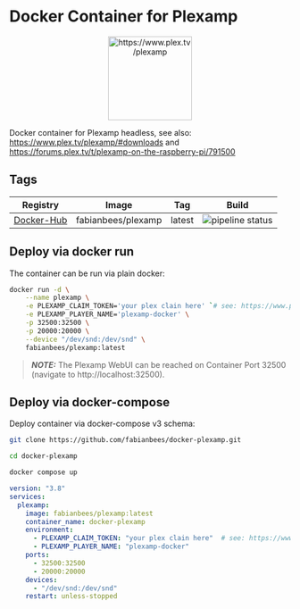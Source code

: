 # Docker Container for Plexamp

<p align="center">
  <a href="https://www.plex.tv/plexamp">
    <img src="https://www.plex.tv/wp-content/uploads/2022/09/plexamp-app-icon.png" alt="https://www.plex.tv/plexamp" width="150px" />
  </a>
</p>

Docker container for Plexamp headless, see also: https://www.plex.tv/plexamp/#downloads and https://forums.plex.tv/t/plexamp-on-the-raspberry-pi/791500


## Tags

| Registry | Image | Tag | Build |
|:------------------:|:------------------:|:--------------:|:-----------------:|
| [Docker-Hub](https://hub.docker.com/r/fabianbees/plexamp/tags) | fabianbees/plexamp | latest | ![pipeline status](https://gitlab.fabianbees.de/fabianbees/docker-plexamp/badges/master/pipeline.svg) |





## Deploy via docker run

The container can be run via plain docker:

```bash
docker run -d \
    --name plexamp \
    -e PLEXAMP_CLAIM_TOKEN='your plex clain here' `# see: https://www.plex.tv/claim` \
    -e PLEXAMP_PLAYER_NAME='plexamp-docker' \
    -p 32500:32500 \
    -p 20000:20000 \
    --device "/dev/snd:/dev/snd" \
    fabianbees/plexamp:latest
```

> **_NOTE:_**  The Plexamp WebUI can be reached on Container Port 32500 (navigate to http://localhost:32500).


## Deploy via docker-compose

Deploy container via docker-compose v3 schema:

```bash
git clone https://github.com/fabianbees/docker-plexamp.git

cd docker-plexamp

docker compose up
```


```yaml
version: "3.8"
services:
  plexamp:
    image: fabianbees/plexamp:latest
    container_name: docker-plexamp
    environment:
      - PLEXAMP_CLAIM_TOKEN: "your plex clain here"  # see: https://www.plex.tv/claim
      - PLEXAMP_PLAYER_NAME: "plexamp-docker"
    ports:
      - 32500:32500
      - 20000:20000
    devices:
      - "/dev/snd:/dev/snd"
    restart: unless-stopped
```

